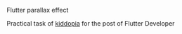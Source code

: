 Flutter parallax effect    

Practical task of [kiddopia](https://kiddopia.com/) for the post of Flutter Developer